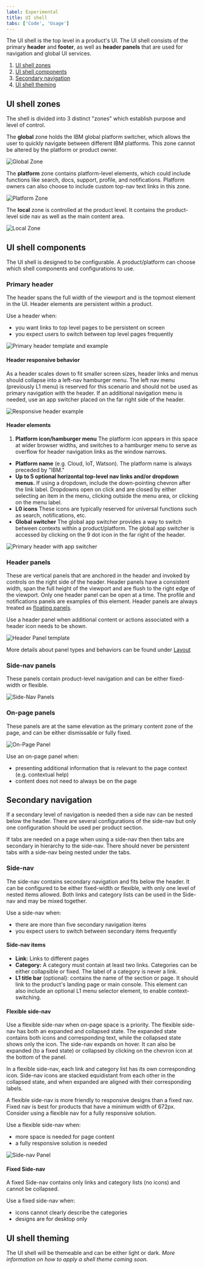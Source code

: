 ```yaml
---
label: Experimental
title: UI shell
tabs: ['Code', 'Usage']
---
```


<page-intro>The UI shell is the top level in a product's UI. The UI shell consists of the primary **header** and **footer**, as well as **header panels** that are used for navigation and global UI services.</page-intro>

1.  [UI shell zones](#ui-shell-zones)
2.  [UI shell components](#ui-shell-components)
3.  [Secondary navigation](#secondary-navigation)
4.  [UI shell theming](#ui-shell-theming)

## UI shell zones

The shell is divided into 3 distinct "zones" which establish purpose and level of control.

The **global** zone holds the IBM global platform switcher, which allows the user to quickly navigate between different IBM platforms. This zone cannot be altered by the platform or product owner.

![Global Zone](images/zones-global.png)

The **platform** zone contains platform-level elements, which could include functions like search, docs, support, profile, and notifications. Platform owners can also choose to include custom top-nav text links in this zone.

![Platform Zone](images/zones-platform.png)

The **local** zone is controlled at the product level. It contains the product-level side nav as well as the main content area.

![Local Zone](images/zones-local.png)

## UI shell components

The UI shell is designed to be configurable. A product/platform can choose which shell components and configurations to use.

### Primary header

The header spans the full width of the viewport and is the topmost element in the UI. Header elements are persistent within a product. 

Use a header when:

- you want links to top level pages to be persistent on screen
- you expect users to switch between top level pages frequently

![Primary header template and example](images/header-generic.png)

#### Header responsive behavior

As a header scales down to fit smaller screen sizes, header links and menus should collapse into a left-nav hamburger menu. The left nav menu (previously L1 menu) is reserved for this scenario and should not be used as primary navigation with the header. If an additional navigation menu is needed, use an app switcher placed on the far right side of the header.

![Responsive header example](images/header-responsive.png)

#### Header elements

1. **Platform icon/hamburger menu** The platform icon appears in this space at wider browser widths, and switches to a hamburger menu to serve as overflow for header navigation links as the window narrows.
- **Platform name** (e.g. Cloud, IoT, Watson). The platform name is always preceded by "IBM."
- **Up to 5 optional horizontal top-level nav links and/or dropdown menus.** If using a dropdown, include the down-pointing chevron after the link label. Dropdowns open on click and are closed by either selecting an item in the menu, clicking outside the menu area, or clicking on the menu label.
- **L0 icons** These icons are typically reserved for universal functions such as search, notifications, etc.
- **Global switcher** The global app switcher provides a way to switch between contexts within a product/platform. The global app switcher is accessed by clicking on the 9 dot icon in the far right of the header.  

![Primary header with app switcher](images/header-app-switcher2.png)

### Header panels

These are vertical panels that are anchored in the header and invoked by controls on the right side of the header. Header panels have a consistent width, span the full height of the viewport and are flush to the right edge of the viewport. Only one header panel can be open at a time. The profile and notifications panels are examples of this element. Header panels are always treated as [floating panels](/experimental/layout#panel-behavior).


Use a header panel when additional content or actions associated with a header icon needs to be shown.

![Header Panel template](images/header-panel.png)

More details about panel types and behaviors can be found under [Layout](../experimental/layout/#panel-behavior)


### Side-nav panels

These panels contain product-level navigation and can be either fixed-width or flexible.

![Side-Nav Panels](images/side-nav-panel.png)

### On-page panels

These panels are at the same elevation as the primary content zone of the page, and can be either dismissable or fully fixed.

![On-Page Panel](images/on-page-panel.png)

Use an on-page panel when:

- presenting additional information that is relevant to the page context (e.g. contextual help)
- content does not need to always be on the page

<!--### Footer
Product footers are persistent and attached to the bottom of the browser window. A footer should be reserved for actions or information that is pertinent to the users current workflow. Footers should have clear means of dismissal. <mark>This is an unusual way to treat a footer, especially with it being dismissable... Is this really how we want to define them? -CJC</mark> <mark>Which "zone" does the footer belong to? - CJC</mark>

![Footer](images/footer-1.png) -->

## Secondary navigation

If a secondary level of navigation is needed then a side nav can be nested below the header. There are several configurations of the side-nav but only one configuration should be used per product section.

If tabs are needed on a page when using a side-nav then then tabs are secondary in hierarchy to the side-nav. There should never be persistent tabs with a side-nav being nested under the tabs. 

<!-- 
### L1 Navigation Menu

Some products/platforms require an additional level of navigation above the side nav. The L1 menu behaves like a product selector within the platform; the L1 selection will change the active product and thus the contents of the L2 menu.

The L1 Menu is accessed by clicking on the header's left-side hamburger menu. It is always styled as a floating menu.

![L1 Navigation menu](images/L1-navigation.png)
-->

### Side-nav

The side-nav contains secondary navigation and fits below the header. It can be configured to be either fixed-width or flexible, with only one level of nested items allowed. Both links and category lists can be used in the Side-nav and may be mixed together. 

Use a side-nav when:

- there are more than five secondary navigation items
- you expect users to switch between secondary items frequently


#### Side-nav items

- **Link:** Links to different pages
- **Category:** A category must contain at least two links. Categories can be either collapsible or fixed. The label of a category is never a link.
- **L1 title bar** (optional): contains the name of the section or page. It should link to the product's landing page or main console. This element can also include an optional L1 menu selector element, to enable context-switching.

#### Flexible side-nav

Use a flexible side-nav when on-page space is a priority. The flexible side-nav has both an expanded and collapsed state. The expanded state contains both icons and corresponding text, while the collapsed state shows only the icon. The side-nav expands on hover. It can also be expanded (to a fixed state) or collapsed by clicking on the chevron icon at the bottom of the panel.

In a flexible side-nav, each link and category list has its own corresponding icon. Side-nav icons are stacked equidistant from each other in the collapsed state, and when expanded are aligned with their corresponding labels.

A flexible side-nav is more friendly to responsive designs than a fixed nav. Fixed nav is best for products that have a minimum width of 672px. Consider using a flexible nav for a fully responsive solution.

Use a flexible side-nav when:

- more space is needed for page content
- a fully responsive solution is needed 

![Side-nav Panel](images/side-nav-panel.png)

#### Fixed Side-nav

A fixed Side-nav contains only links and category lists (no icons) and cannot be collapsed.

Use a fixed side-nav when:

- icons cannot clearly describe the categories
- designs are for desktop only

<!--
The left side navigation component can be fixed or flexible-width. It allows for two levels of nesting.
#### L1 title bar (optional)

The L1 element contains the name of the product. It should link to the product's landing page or main console. This element can also include an optional selector element, to enable context-switching.

#### L2 nav items

L2 nav items can be either a Category or a Link. When clicked, L2 Categories reveal or hide a group of L3 Links. L2 Category items cannot contain links.

#### L3 Links
A Category must contain at least 3 L3 Links.

<mark>Side nav with L1, L2, L3 annotations.
-->


<!-- 

All vertical panels expand to fill the full height of the browser window.

### Flexible Panel

The Flexible Panel style allows for both a collapsed state and an expanded state. The expanded state of a Flexible Panel is a fixed width and cannot be adjusted by the user. By default, the collapsed Flexible Panel will expand when the user hovers over any portion of panel. The user can lock this panel into the expanded or collapsed state by clicking on the chevron control at the bottom of the panel. Flexible side nav panels should default to the expanded state on first use.

![Flexible panel collapsed and expanded](images/expanded-collapsed.png)

### Fixed Panel

Fixed panels maintain a static width and come in two sizes: default (256 px) and small (208 px).

![Fixed panel example](images/fixed-nav.png)

### Floating Panel

This panel style is at a higher elevation than the primary content area and includes a drop shadow. Floating panels conceal any UI elements below them and must be dismissable by the user. Floating panels are always fixed-width at 256px.

![Floating panel example](images/Floating-nav.png)

-->

## UI shell theming

The UI shell will be themeable and can be either light or dark. _More information on how to apply a shell theme coming soon._
